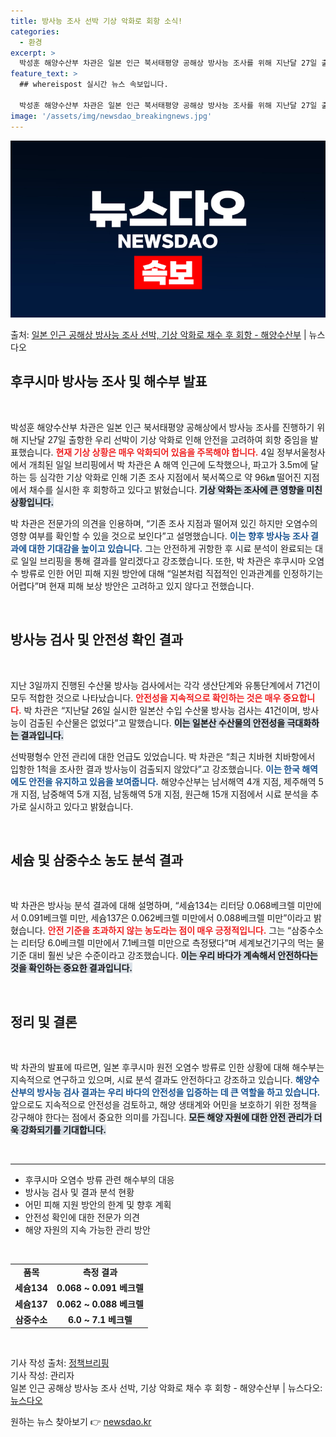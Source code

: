 ```yaml
---
title: 방사능 조사 선박 기상 악화로 회항 소식!
categories:
  - 환경
excerpt: >
  박성훈 해양수산부 차관은 일본 인근 북서태평양 공해상 방사능 조사를 위해 지난달 27일 출항한 우리 선박이기…
feature_text: >
  ## whereispost 실시간 뉴스 속보입니다.

  박성훈 해양수산부 차관은 일본 인근 북서태평양 공해상 방사능 조사를 위해 지난달 27일 출항한 우리 선박이기…
image: '/assets/img/newsdao_breakingnews.jpg'
---
```


![뉴스다오 속보](/assets/img/newsdao_breakingnews.jpg)

<p>출처: <a href="https://newsdao.kr/2059" rel="dofollow">일본 인근 공해상 방사능 조사 선박, 기상 악화로 채수 후 회항 - 해양수산부</a> | 뉴스다오</p>

<h2 data-ke-size="size26">후쿠시마 방사능 조사 및 해수부 발표</h2>

<p data-ke-size="size16">&nbsp;</p>

박성훈 해양수산부 차관은 일본 인근 북서태평양 공해상에서 방사능 조사를 진행하기 위해 지난달 27일 출항한 우리 선박이 기상 악화로 인해 안전을 고려하여 회항 중임을 발표했습니다. <b><span style="color: #ee2323;">현재 기상 상황은 매우 악화되어 있음을 주목해야 합니다.</span></b> 4일 정부서울청사에서 개최된 일일 브리핑에서 박 차관은 A 해역 인근에 도착했으나, 파고가 3.5m에 달하는 등 심각한 기상 악화로 인해 기존 조사 지점에서 북서쪽으로 약 96㎞ 떨어진 지점에서 채수를 실시한 후 회항하고 있다고 밝혔습니다. <b><span style="background-color: #21538527;">기상 악화는 조사에 큰 영향을 미친 상황입니다.</span></b>

박 차관은 전문가의 의견을 인용하며, “기존 조사 지점과 떨어져 있긴 하지만 오염수의 영향 여부를 확인할 수 있을 것으로 보인다”고 설명했습니다. <b><span style="color: #1a5490;">이는 향후 방사능 조사 결과에 대한 기대감을 높이고 있습니다.</span></b> 그는 안전하게 귀항한 후 시료 분석이 완료되는 대로 일일 브리핑을 통해 결과를 알리겠다고 강조했습니다. 또한, 박 차관은 후쿠시마 오염수 방류로 인한 어민 피해 지원 방안에 대해 “일본처럼 직접적인 인과관계를 인정하기는 어렵다”며 현재 피해 보상 방안은 고려하고 있지 않다고 전했습니다.

<p data-ke-size="size16">&nbsp;</p>

<h2 data-ke-size="size26">방사능 검사 및 안전성 확인 결과</h2>

<p data-ke-size="size16">&nbsp;</p>

지난 3일까지 진행된 수산물 방사능 검사에서는 각각 생산단계와 유통단계에서 71건이 모두 적합한 것으로 나타났습니다. <b><span style="color: #ee2323;">안전성을 지속적으로 확인하는 것은 매우 중요합니다.</span></b> 박 차관은 “지난달 26일 실시한 일본산 수입 수산물 방사능 검사는 41건이며, 방사능이 검출된 수산물은 없었다”고 말했습니다. <b><span style="background-color: #21538527;">이는 일본산 수산물의 안전성을 극대화하는 결과입니다.</span></b>

선박평형수 안전 관리에 대한 언급도 있었습니다. 박 차관은 “최근 치바현 치바항에서 입항한 1척을 조사한 결과 방사능이 검출되지 않았다”고 강조했습니다. <b><span style="color: #1a5490;">이는 한국 해역에도 안전을 유지하고 있음을 보여줍니다.</span></b> 해양수산부는 남서해역 4개 지점, 제주해역 5개 지점, 남중해역 5개 지점, 남동해역 5개 지점, 원근해 15개 지점에서 시료 분석을 추가로 실시하고 있다고 밝혔습니다.

<p data-ke-size="size16">&nbsp;</p>

<h2 data-ke-size="size26">세슘 및 삼중수소 농도 분석 결과</h2>

<p data-ke-size="size16">&nbsp;</p>

박 차관은 방사능 분석 결과에 대해 설명하며, “세슘134는 리터당 0.068베크렐 미만에서 0.091베크렐 미만, 세슘137은 0.062베크렐 미만에서 0.088베크렐 미만”이라고 밝혔습니다. <b><span style="color: #ee2323;">안전 기준을 초과하지 않는 농도라는 점이 매우 긍정적입니다.</span></b> 그는 “삼중수소는 리터당 6.0베크렐 미만에서 7.1베크렐 미만으로 측정됐다”며 세계보건기구의 먹는 물 기준 대비 훨씬 낮은 수준이라고 강조했습니다. <b><span style="background-color: #21538527;">이는 우리 바다가 계속해서 안전하다는 것을 확인하는 중요한 결과입니다.</span></b>

<p data-ke-size="size16">&nbsp;</p>

<h2 data-ke-size="size26">정리 및 결론</h2>

<p data-ke-size="size16">&nbsp;</p>

박 차관의 발표에 따르면, 일본 후쿠시마 원전 오염수 방류로 인한 상황에 대해 해수부는 지속적으로 연구하고 있으며, 시료 분석 결과도 안전하다고 강조하고 있습니다. <b><span style="color: #1a5490;">해양수산부의 방사능 검사 결과는 우리 바다의 안전성을 입증하는 데 큰 역할을 하고 있습니다.</span></b> 앞으로도 지속적으로 안전성을 검토하고, 해양 생태계와 어민을 보호하기 위한 정책을 강구해야 한다는 점에서 중요한 의미를 가집니다. <b><span style="background-color: #21538527;">모든 해양 자원에 대한 안전 관리가 더욱 강화되기를 기대합니다.</span></b>

<p data-ke-size="size16">&nbsp;</p>

<hr />

<ul>
  <li>후쿠시마 오염수 방류 관련 해수부의 대응</li>
  <li>방사능 검사 및 결과 분석 현황</li>
  <li>어민 피해 지원 방안의 한계 및 향후 계획</li>
  <li>안전성 확인에 대한 전문가 의견</li>
  <li>해양 자원의 지속 가능한 관리 방안</li>
</ul>

<p data-ke-size="size16">&nbsp;</p>

<table style="width:100%; border-collapse:collapse;">
  <tr>
    <td style="text-align: center; height: 17px;"><b>품목</b></td>
    <td style="text-align: center; height: 17px;"><b>측정 결과</b></td>
  </tr>
  <tr>
    <td style="text-align: center; height: 17px;"><b>세슘134</b></td>
    <td style="text-align: center; height: 17px;"><b>0.068 ~ 0.091 베크렐</b></td>
  </tr>
  <tr>
    <td style="text-align: center; height: 17px;"><b>세슘137</b></td>
    <td style="text-align: center; height: 17px;"><b>0.062 ~ 0.088 베크렐</b></td>
  </tr>
  <tr>
    <td style="text-align: center; height: 17px;"><b>삼중수소</b></td>
    <td style="text-align: center; height: 17px;"><b>6.0 ~ 7.1 베크렐</b></td>
  </tr>
</table>

<p data-ke-size="size16">&nbsp;</p>

기사 작성 출처: [정책브리핑](https://https://www.korea.kr)  
기사 작성: 관리자  
일본 인근 공해상 방사능 조사 선박, 기상 악화로 채수 후 회항 - 해양수산부 | 뉴스다오: [뉴스다오](https://newsdao.kr/2059) 

원하는 뉴스 찾아보기 👉 <a href="https://newsdao.kr" rel="dofollow">newsdao.kr</a>


